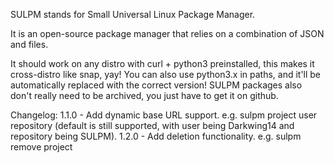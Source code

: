 SULPM stands for Small Universal Linux Package Manager.

It is an open-source package manager that relies on a combination of JSON and files.

It should work on any distro with curl + python3 preinstalled, this makes it cross-distro like snap, yay!
You can also use python3.x in paths, and it'll be automatically replaced with the correct version!
SULPM packages also don't really need to be archived, you just have to get it on github.

Changelog:
1.1.0 - Add dynamic base URL support. e.g. sulpm project user repository (default is still supported, with user being Darkwing14 and repository being SULPM).
1.2.0 - Add deletion functionality. e.g. sulpm remove project

